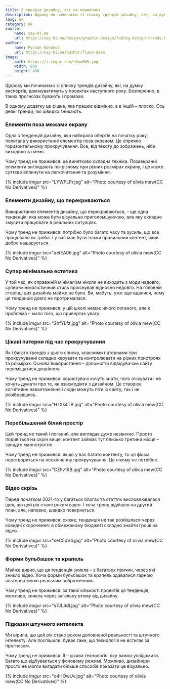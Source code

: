 ```yaml
---
title: 8 трендів дизайну, які не прижилися
description: Щороку ми починаємо зі списку трендів дизайну, які, на думку експертів, домінуватимуть у проектах наступного року. Безперечно, в таких прогнозах бувають і промахи.
lang: uk
category: uk
source:
    name: say-hi.me
    url: https://say-hi.me/design/graphic-design/fading-design-trends.html
author:
    name: Руслан Копилов
    url: https://say-hi.me/author/flash-dare
image:
    path: https://i.imgur.com/rQou6W5.jpg
    width: 800
    height: 400
---
```


Щороку ми починаємо зі списку трендів дизайну, які, на думку експертів, домінуватимуть у проектах наступного року. 
Безперечно, в таких прогнозах бувають і промахи.

В одному додатку це фішка, яка працює відмінно, а в іншій – плоско. Ось деякі тренди, які швидко зникають.

### Елементи поза межами екрану

Одна з тенденцій дизайну, яка набирала обертів на початку року, полягала у використанні елементів поза екраном. 
Це сприяло горизонтальному прокручування. Все, від тексту до зображень, ніби виходило за межі.

Чому тренд не прижився: це винятково складна техніка. Позаекранні елементи виглядають по-різному при різних розмірах екрану, 
і це може суттєво вплинути на легкочитання та розуміння.


{% include imgur src="LYWPLPr.jpg" alt="Photo courtesy of olivia mew(CC No Derivatives)" %}

### Eлементи дизайну, що перекриваються

Використання елементів дизайну, що перекриваються, - ще одна тенденція, яка може бути візуально приголомшуючою, але яку 
складно змусити працювати в реальних ситуаціях.

Чому тренд не прижився: потрібно було багато часу та зусиль, що все працювало як треба. І у вас має бути тільки правильний 
контент, який добре нашарується.

{% include imgur src="aetEA06.jpg" alt="Photo courtesy of olivia mew(CC No Derivatives)" %}

### Супер мінімальна естетика

У той час, як справжній мінімалізм ніколи не виходить з моди надовго, супер-мінімалістичний стиль проіснував відносно недовго. 
На головній сторінці цих дизайнів майже не було. Ви, мабуть, уже здогадалися, чому ця тенденція довго не протрималася.

Чому тренд не прижився: у цій школі немає нічого поганого, але є проблема – мало того, що привертає увагу.

{% include imgur src="2hfYLfz.jpg" alt="Photo courtesy of olivia mew(CC No Derivatives)" %}

### Цікаві патерни під час прокручування

Як і багато трендів з цього списку, класними патернами при прокручуванні складно керувати та контролювати на різних 
пристроях та розмірах. Основа використання – допомогти відвідувачам сайту переміщатися дизайном.

Чому тренд не прижився: користувачі хочуть знати, чого очікувати і не хочуть думати про те, як взаємодіяти з дизайном. 
Це створює когнітивне навантаження і люди можуть піти із сайту, так і не розібравшись.

{% include imgur src="HzXk4TB.jpg" alt="Photo courtesy of olivia mew(CC No Derivatives)" %}

### Перебільшений білий простір

Цей тренд не такий і поганий, але виглядає дуже незвично. Просто подивіться на скрін вище: контент займає тут близько 
третини місця – занадто марнотратно.

Чому тренд не прижився: якщо у вас багато контенту, то ця фішка перетвориться на нескінченну прокручування. Це нікому не потрібне.

{% include imgur src="CZhv19B.jpg" alt="Photo courtesy of olivia mew(CC No Derivatives)" %}

### Відео скрізь

Перед початком 2021-го у багатьох блогах та статтях висловлювалася ідея, що цей рік стане роком відео. І хоча тренд 
відійшов на другий план, але, напевно, швидко повернеться.

Чому тренд не прижився: схоже, тенденція не так розійшлася через ковидні скорочення: в обмеженому бюджеті складно знайти гроші на відео.

{% include imgur src="seC5dV4.jpg" alt="Photo courtesy of olivia mew(CC No Derivatives)" %}

### Форми бульбашок та крапель

Майже дивно, що ця тенденція зникла – з багатьох причин, через які зникло відео. Хоча форми бульбашок та крапель здавалися 
гарною альтернативою реальним зображенням.

Чому тренд не прижився: за такої кількості проектів ця тенденція, можливо, зникла через загальну втому від дизайну.

{% include imgur src="s7JL4dI.jpg" alt="Photo courtesy of olivia mew(CC No Derivatives)" %}

### Підказки штучного интелекта

Ми вірили, що цей рік стане роком доповненої реальності та штучного інтелекту. Але поспішили: буває таке, що технологія 
не встигає за прогнозом.

Чому тренд не прижився: ІІ – цікава технологія, яку важко усвідомити. Багато що відбувається у фоновому режимі. Можливо, 
дизайнери просто не могли вигадати більше способів показати це візуально.

{% include imgur src="o4HOwUv.jpg" alt="Photo courtesy of olivia mew(CC No Derivatives)" %}




